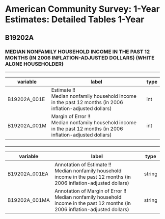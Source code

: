 # American Community Survey: 1-Year Estimates: Detailed Tables 1-Year

## B19202A

### MEDIAN NONFAMILY HOUSEHOLD INCOME IN THE PAST 12 MONTHS (IN 2006 INFLATION-ADJUSTED DOLLARS) (WHITE ALONE HOUSEHOLDER)

___

| variable | label | type |
| ----- | ----- | ----- |
| B19202A_001E | Estimate !!<br>Median nonfamily household income in the past 12 months (in 2006 inflation-adjusted dollars) | int |
| B19202A_001M | Margin of Error !!<br>Median nonfamily household income in the past 12 months (in 2006 inflation-adjusted dollars) | int |
### 

___

| variable | label | type |
| ----- | ----- | ----- |
| B19202A_001EA | Annotation of Estimate !!<br>Median nonfamily household income in the past 12 months (in 2006 inflation-adjusted dollars) | string |
| B19202A_001MA | Annotation of Margin of Error !!<br>Median nonfamily household income in the past 12 months (in 2006 inflation-adjusted dollars) | string |


